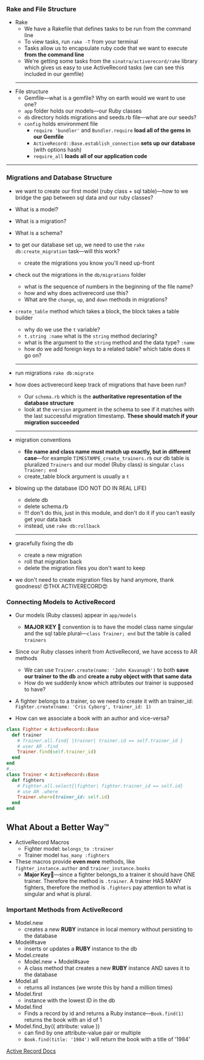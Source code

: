### Rake and File Structure

* Rake
  * We have a Rakefile that defines tasks to be run from the command line
  * To view tasks, run `rake -T` from your terminal
  * Tasks allow us to encapsulate ruby code that we want to execute **from the command line**
  * We're getting some tasks from the `sinatra/activerecord/rake` library which gives us easy to use ActiveRecord tasks (we can see this included in our gemfile)
  ---
* File structure
  * Gemfile––what is a gemfile? Why on earth would we want to use one?
  * `app` folder holds our models––our Ruby classes
  * `db` directory holds migrations and seeds.rb file––what are our seeds?
  * `config` holds environment file
    * `require 'bundler'` and `Bundler.require` **load all of the gems in our Gemfile**
    * `ActiveRecord::Base.establish_connection` **sets up our database** (with options hash)
    * `require_all` **loads all of our application code**

---

### Migrations and Database Structure

* we want to create our first model \(ruby class + sql table\)––how to we bridge the gap between sql data and our ruby classes?
* What is a model?
* What is a migration?
* What is a schema?
* to get our database set up, we need to use the `rake db:create_migration` task––will this work?
  * create the migrations you know you'll need up-front
* check out the migrations in the `db/migrations` folder

  * what is the sequence of numbers in the beginning of the file name?
  * how and why does activerecord use this?
  * What are the `change`, `up`, and `down` methods in migrations?

* `create_table` method which takes a block, the block takes a table builder

  * why do we use the `t` variable?
  * `t.string :name` what is the `string` method declaring?
  * what is the argument to the `string` method and the data type? `:name`
  * how do we add foreign keys to a related table? which table does it go on?

  ---

* run migrations `rake db:migrate`
* how does activerecord keep track of migrations that have been run?

  * Our `schema.rb` which is the **authoritative representation of the database structure**
  * look at the `version` argument in the schema to see if it matches with the last successful migration timestamp. **These should match if your migration succeeded**

  ---

* migration conventions
  * **file name and class name must match up exactly, but in different case**––for example `TIMESTAMPE_create_trainers.rb` our db table is pluralized `Trainers` and our model (Ruby class) is singular `class Trainer; end`
  * create_table block argument is usually a `t`
* blowing up the database (DO NOT DO IN REAL LIFE)
  * delete db
  * delete schema.rb
  * !!! don't do this, just in this module, and don't do it if you can't easily get your data back
  * instead, use `rake db:rollback`
  ---
* gracefully fixing the db
  * create a new migration
  * roll that migration back
  * delete the migration files you don't want to keep
* we don't need to create migration files by hand anymore, thank goodness! 😍THX ACTIVERECORD😍

### Connecting Models to ActiveRecord

* Our models (Ruby classes) appear in `app/models`
  * **MAJOR KEY 🔑** convention is to have the model class name singular and the sql table plural––`class Trainer; end` but the table is called `trainers`
* Since our Ruby classes inherit from ActiveRecord, we have access to AR methods

  * We can use `Trainer.create(name: 'John Kavanagh')` to both **save our trainer to the db** and **create a ruby object with that same data**
  * How do we suddenly know which attributes our trainer is supposed to have?

* A fighter belongs to a trainer, so we need to create it with an trainer_id: `Fighter.create(name: 'Cris Cyborg', trainer_id: 1)`

* How can we associate a book with an author and vice-versa?

```ruby
class Fighter < ActiveRecord::Base
  def trainer
    # Trainer.all.find{ |trainer| trainer.id == self.trainer_id }
    # user AR .find
    Trainer.find(self.trainer_id)
  end
end
#...
class Trainer < ActiveRecord::Base
  def fighters
    # Fighter.all.select{|fighter| fighter.trainer_id == self.id}
    # use AR .where
    Trainer.where(trainer_id: self.id)
  end
end
```

## What About a Better Way™️

* ActiveRecord Macros
  * Fighter model: `belongs_to :trainer`
  * Trainer model `has_many :fighters`
* These macros provide **even more** methods, like `fighter_instance.author` and `trainer_instance.books`
  * **Major Key🔑**––since a fighter belongs_to a trainer it should have ONE trainer. Therefore the method is `.trainer`. A trainer HAS MANY fighters, therefore the method is `.fighters` pay attention to what is singular and what is plural.

### Important Methods from ActiveRecord

* Model.new
  * creates a new **RUBY** instance in local memory without persisting to the database
* Model\#save
  * inserts or updates a **RUBY** instance to the db
* Model.create
  * Model.new + Model\#save
  * A class method that creates a new **RUBY** instance AND saves it to the database
* Model.all
  * returns all instances (we wrote this by hand a million times)
* Model.first
  * instance with the lowest ID in the db
* Model.find
  * Finds a record by id and returns a Ruby instance––`Book.find(1)` returns the book with an id of 1
* Model.find_by\({ attribute: value }\)
  * can find by one attribute-value pair or multiple
  * `Book.find(title: '1984')` will return the book with a title of '1984'

[Active Record Docs](http://edgeguides.rubyonrails.org/active_record_migrations.html#using-the-up-down-methods)
